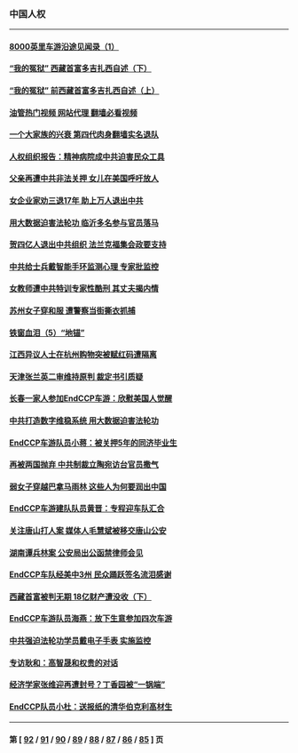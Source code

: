 ### 中国人权
---
#### [8000英里车游沿途见闻录（1）](../../pages/ncid278/n13804859.md?08190045) 
#### [“我的冤狱” 西藏首富多吉扎西自述（下）](../../pages/ncid278/n13805367.md?08190045) 
#### [“我的冤狱” 前西藏首富多吉扎西自述（上）](../../pages/ncid278/n13805057.md?08190045) 
#### [油管热门视频 网站代理 翻墙必看视频](http://209.222.30.114:81/youtube.html?08190045)
#### [一个大家族的兴衰 第四代肉身翻墙实名退队](../../pages/ncid278/n13804661.md?08190045) 
#### [人权组织报告：精神病院成中共迫害民众工具](../../pages/ncid278/n13804311.md?08190045) 
#### [父亲再遭中共非法关押 女儿在美国呼吁放人](../../pages/ncid278/n13804643.md?08190045) 
#### [女企业家劝三退17年 助上万人退出中共](../../pages/ncid278/n13803984.md?08190045) 
#### [用大数据迫害法轮功 临沂多名参与官员落马](../../pages/ncid278/n13803374.md?08190045) 
#### [贺四亿人退出中共组织 法兰克福集会政要支持](../../pages/ncid278/n13803117.md?08190045) 
#### [中共给士兵戴智能手环监测心理 专家批监控](../../pages/ncid278/n13803076.md?08190045) 
#### [女教师遭中共特训专家性酷刑 其丈夫揭内情](../../pages/ncid278/n13802924.md?08190045) 
#### [苏州女子穿和服 遭警察当街撕衣抓捕](../../pages/ncid278/n13802941.md?08190045) 
#### [铁窗血泪（5）“地锚”](../../pages/ncid278/n13801004.md?08190045) 
#### [江西异议人士在杭州购物突被赋红码遭隔离](../../pages/ncid278/n13802167.md?08190045) 
#### [天津张兰英二审维持原判 裁定书引质疑](../../pages/ncid278/n13802123.md?08190045) 
#### [长春一家人参加EndCCP车游：欣慰美国人觉醒](../../pages/ncid278/n13801543.md?08190045) 
#### [中共打造数字维稳系统 用大数据迫害法轮功](../../pages/ncid278/n13799087.md?08190045) 
#### [EndCCP车游队员小蒋：被关押5年的同济毕业生](../../pages/ncid278/n13801538.md?08190045) 
#### [再被两国抛弃 中共制裁立陶宛访台官员撒气](../../pages/ncid278/n13801476.md?08190045) 
#### [弱女子穿越巴拿马雨林 这些人为何要润出中国](../../pages/ncid278/n13801261.md?08190045) 
#### [EndCCP车游建队队员黄晋：专程迎车队汇合](../../pages/ncid278/n13800298.md?08190045) 
#### [关注唐山打人案 媒体人毛慧斌被移交唐山公安](../../pages/ncid278/n13801163.md?08190045) 
#### [湖南谭兵林案 公安局出公函禁律师会见](../../pages/ncid278/n13801154.md?08190045) 
#### [EndCCP车队经美中3州 民众踊跃签名流泪感谢](../../pages/ncid278/n13800967.md?08190045) 
#### [西藏首富被判无期 18亿财产遭没收（下）](../../pages/ncid278/n13800872.md?08190045) 
#### [EndCCP车游队员海燕：放下生意参加四次车游](../../pages/ncid278/n13800772.md?08190045) 
#### [中共强迫法轮功学员戴电子手表 实施监控](../../pages/ncid278/n13800403.md?08190045) 
#### [专访耿和：高智晟和权贵的对话](../../pages/ncid278/n13800480.md?08190045) 
#### [经济学家张维迎再遭封号？丁香园被“一锅端”](../../pages/ncid278/n13800289.md?08190045) 
#### [EndCCP队员小杜：送报纸的清华伯克利高材生](../../pages/ncid278/n13800311.md?08190045) 

---
#### 第 [ [92](./92.md?08190045) / [91](./91.md?08190045) / [90](./90.md?08190045) / [89](./89.md?08190045) / [88](./88.md?08190045) / [87](./87.md?08190045) / [86](./86.md?08190045) / [85](./85.md?08190045) ] 页
